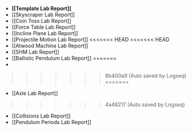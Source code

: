 - **[[Template Lab Report]]**
- [[Skyscraper Lab Report]]
- [[Coin Toss Lab Report]]
- [[Force Table Lab Report]]
- [[Incline Plane Lab Report]]
- [[Projectile Motion Lab Report]]
<<<<<<< HEAD
<<<<<<< HEAD
- [[Atwood Machine Lab Report]]
- [[SHM Lab Report]]
- [[Ballistic Pendulum Lab Report]]
=======
-
>>>>>>> 8b400a9 (Auto saved by Logseq)
=======
- [[Axle Lab Report]]
>>>>>>> 4a48217 (Auto saved by Logseq)

- [[Collisions Lab Report]]
- [[Pendulum Periods Lab Report]]